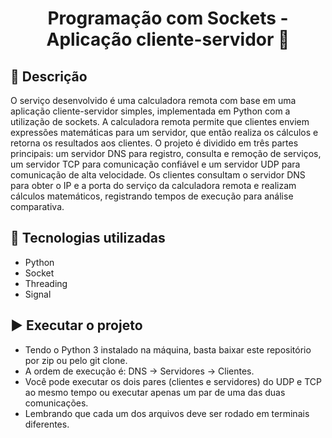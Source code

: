 <h1 align="center">Programação com Sockets - Aplicação cliente-servidor 🧮</h1>

## :memo: Descrição
O serviço desenvolvido é uma calculadora remota com base em uma aplicação cliente-servidor simples, implementada em Python com a utilização de sockets. A calculadora remota permite que clientes enviem expressões matemáticas para um servidor, que então realiza os cálculos e retorna os resultados aos clientes. O projeto é dividido em três partes principais: um servidor DNS para registro, consulta e remoção de serviços, um servidor TCP para comunicação confiável e um servidor UDP para comunicação de alta velocidade. Os clientes consultam o servidor DNS para obter o IP e a porta do serviço da calculadora remota e realizam cálculos matemáticos, registrando tempos de execução para análise comparativa.

## :wrench: Tecnologias utilizadas
- Python
- Socket
- Threading
- Signal
  
## 	:arrow_forward: Executar o projeto
- Tendo o Python 3 instalado na máquina, basta baixar este repositório por zip ou pelo git clone.
- A ordem de execução é: DNS -> Servidores -> Clientes.
- Você pode executar os dois pares (clientes e servidores) do UDP e TCP ao mesmo tempo ou executar apenas um par de uma das duas comunicações.
- Lembrando que cada um dos arquivos deve ser rodado em terminais diferentes.
